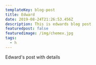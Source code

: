 ```yaml
---
templateKey: blog-post
title: Edward
date: 2019-08-24T21:26:53.456Z
description: This is edwards blog post
featuredpost: false
featuredimage: /img/chemex.jpg
tags:
  - h
---
```

Edward's post with details
